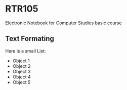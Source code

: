 # RTR105
 Electronic Notebook for Computer Studies basic course

## Text Formating 


Here is a small List:  

* Object 1  
* Object 2  
* Object 3  
* Object 4  
* Object 5  

